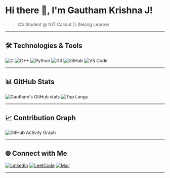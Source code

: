 
# Hi there 👋, I'm Gautham Krishna J!
> CS Student @ NIT Calicut | Lifelong Learner

---

## 🛠️ Technologies & Tools
![C](https://img.shields.io/badge/-C-000?&logo=C)
![C++](https://img.shields.io/badge/-C++-000?&logo=c%2B%2B&logoColor=blue)
![Python](https://img.shields.io/badge/-Python-000?&logo=Python)
![Git](https://img.shields.io/badge/-Git-000?&logo=git)
![GitHub](https://img.shields.io/badge/-GitHub-000?&logo=github)
![VS Code](https://img.shields.io/badge/-VSCode-000?&logo=visual-studio-code)

---

## 📊 GitHub Stats
![Gautham's GitHub stats](https://github-readme-stats.vercel.app/api?username=gauthamburg&show_icons=true&theme=radical)
![Top Langs](https://github-readme-stats.vercel.app/api/top-langs/?username=gauthamburg&layout=compact&theme=radical)

---

## 📈 Contribution Graph
![GitHub Activity Graph](https://github-readme-activity-graph.cyclic.app/graph?username=gauthamburg&theme=github-compact)

---

## 🌐 Connect with Me
[![LinkedIn](https://img.shields.io/badge/-LinkedIn-blue?style=flat-square&logo=Linkedin&logoColor=white)](https://www.linkedin.com/in/gautham-krishna-j-474033285/)
[![LeetCode](https://img.shields.io/badge/-LeetCode-FFA116?style=flat-square&logo=LeetCode&logoColor=black)](https://leetcode.com/gtkrj/)
[![Mail](https://img.shields.io/badge/-Email-c14438?style=flat-square&logo=Gmail&logoColor=white)](gauthamkrishnajkdply@gmail.com)

---



<!--
**gauthamburg/gauthamburg** is a ✨ _special_ ✨ repository because its `README.md` (this file) appears on your GitHub profile.

Here are some ideas to get you started:

- 🔭 I’m currently working on ...
- 🌱 I’m currently learning ...
- 👯 I’m looking to collaborate on ...
- 🤔 I’m looking for help with ...
- 💬 Ask me about ...
- 📫 How to reach me: ...
- 😄 Pronouns: ...
- ⚡ Fun fact: ...
-->
